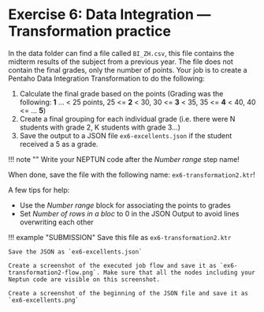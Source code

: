 # Exercise 6: Data Integration — Transformation practice

In the data folder can find a file called `BI_ZH.csv`, this file contains the midterm results of the subject from a previous year. The file does not contain the final grades, only the number of points. Your job is to create a Pentaho Data Integration Transformation to do the following:

1. Calculate the final grade based on the points (Grading was the following: **1** ... < 25 points, 25 <= **2** < 30, 30 <= **3** < 35, 35 <= **4** < 40, 40 <= ... **5**)
1. Create a final grouping for each individual grade (i.e. there were N students with grade 2, K students with grade 3...)
1. Save the output to a JSON file `ex6-excellents.json` if the student received a 5 as a grade.

!!! note ""
    Write your NEPTUN code after the _Number range_ step name!

When done, save the file with the following name: `ex6-transformation2.ktr`! 

A few tips for help:

- Use the _Number range_ block for associating the points to grades
- Set _Number of rows in a bloc_ to 0 in the JSON Output to avoid lines overwriting each other

!!! example "SUBMISSION"
    Save this file as `ex6-transformation2.ktr`

    Save the JSON as `ex6-excellents.json`

    Create a screenshot of the executed job flow and save it as `ex6-transformation2-flow.png`. Make sure that all the nodes including your Neptun code are visible on this screenshot.

    Create a screenshot of the beginning of the JSON file and save it as `ex6-excellents.png`